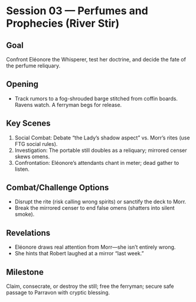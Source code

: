 # Session 03 — Perfumes and Prophecies (River Stir)

## Goal
Confront Eléonore the Whisperer, test her doctrine, and decide the fate of the perfume reliquary.

## Opening
- Track rumors to a fog-shrouded barge stitched from coffin boards. Ravens watch. A ferryman begs for release.

## Key Scenes
1) Social Combat: Debate “the Lady’s shadow aspect” vs. Morr’s rites (use FTG social rules).
2) Investigation: The portable still doubles as a reliquary; mirrored censer skews omens.
3) Confrontation: Eléonore’s attendants chant in meter; dead gather to listen.

## Combat/Challenge Options
- Disrupt the rite (risk calling wrong spirits) or sanctify the deck to Morr.
- Break the mirrored censer to end false omens (shatters into silent smoke).

## Revelations
- Eléonore draws real attention from Morr—she isn’t entirely wrong.
- She hints that Robert laughed at a mirror “last week.”

## Milestone
Claim, consecrate, or destroy the still; free the ferryman; secure safe passage to Parravon with cryptic blessing.
